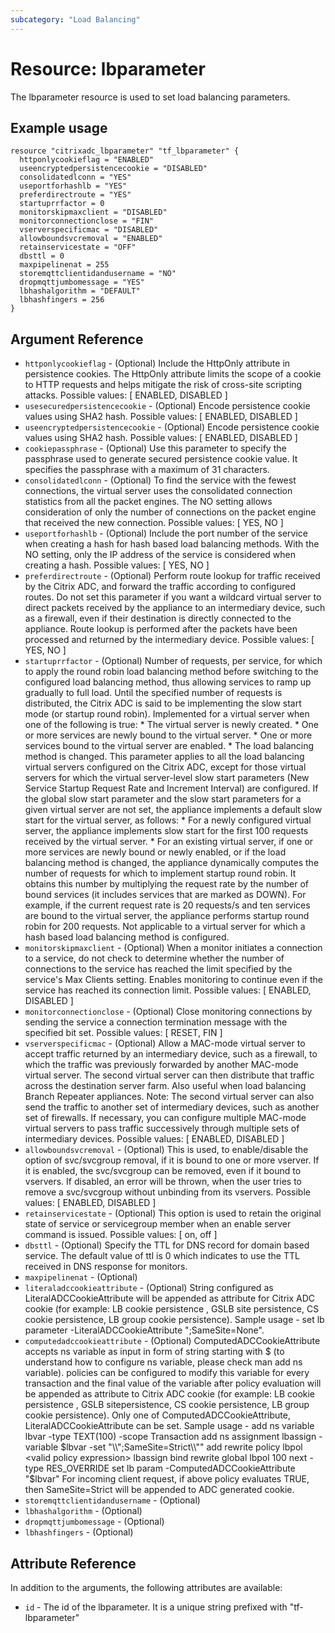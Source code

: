```yaml
---
subcategory: "Load Balancing"
---
```


# Resource: lbparameter

The lbparameter resource is used to set load balancing parameters.


## Example usage

```hcl
resource "citrixadc_lbparameter" "tf_lbparameter" {
  httponlycookieflag = "ENABLED"
  useencryptedpersistencecookie = "DISABLED"
  consolidatedlconn = "YES"
  useportforhashlb = "YES"
  preferdirectroute = "YES"
  startuprrfactor = 0
  monitorskipmaxclient = "DISABLED"
  monitorconnectionclose = "FIN"
  vserverspecificmac = "DISABLED"
  allowboundsvcremoval = "ENABLED"
  retainservicestate = "OFF"
  dbsttl = 0
  maxpipelinenat = 255
  storemqttclientidandusername = "NO"
  dropmqttjumbomessage = "YES"
  lbhashalgorithm = "DEFAULT"
  lbhashfingers = 256
}
```


## Argument Reference

* `httponlycookieflag` - (Optional) Include the HttpOnly attribute in persistence cookies. The HttpOnly attribute limits the scope of a cookie to HTTP requests and helps mitigate the risk of cross-site scripting attacks. Possible values: [ ENABLED, DISABLED ]
* `usesecuredpersistencecookie` - (Optional) Encode persistence cookie values using SHA2 hash. Possible values: [ ENABLED, DISABLED ]
* `useencryptedpersistencecookie` - (Optional) Encode persistence cookie values using SHA2 hash. Possible values: [ ENABLED, DISABLED ]
* `cookiepassphrase` - (Optional) Use this parameter to specify the passphrase used to generate secured persistence cookie value. It specifies the passphrase with a maximum of 31 characters.
* `consolidatedlconn` - (Optional) To find the service with the fewest connections, the virtual server uses the consolidated connection statistics from all the packet engines. The NO setting allows consideration of only the number of connections on the packet engine that received the new connection. Possible values: [ YES, NO ]
* `useportforhashlb` - (Optional) Include the port number of the service when creating a hash for hash based load balancing methods. With the NO setting, only the IP address of the service is considered when creating a hash. Possible values: [ YES, NO ]
* `preferdirectroute` - (Optional) Perform route lookup for traffic received by the Citrix ADC, and forward the traffic according to configured routes. Do not set this parameter if you want a wildcard virtual server to direct packets received by the appliance to an intermediary device, such as a firewall, even if their destination is directly connected to the appliance. Route lookup is performed after the packets have been processed and returned by the intermediary device. Possible values: [ YES, NO ]
* `startuprrfactor` - (Optional) Number of requests, per service, for which to apply the round robin load balancing method before switching to the configured load balancing method, thus allowing services to ramp up gradually to full load. Until the specified number of requests is distributed, the Citrix ADC is said to be implementing the slow start mode (or startup round robin). Implemented for a virtual server when one of the following is true: * The virtual server is newly created. * One or more services are newly bound to the virtual server. * One or more services bound to the virtual server are enabled. * The load balancing method is changed. This parameter applies to all the load balancing virtual servers configured on the Citrix ADC, except for those virtual servers for which the virtual server-level slow start parameters (New Service Startup Request Rate and Increment Interval) are configured. If the global slow start parameter and the slow start parameters for a given virtual server are not set, the appliance implements a default slow start for the virtual server, as follows: * For a newly configured virtual server, the appliance implements slow start for the first 100 requests received by the virtual server. * For an existing virtual server, if one or more services are newly bound or newly enabled, or if the load balancing method is changed, the appliance dynamically computes the number of requests for which to implement startup round robin. It obtains this number by multiplying the request rate by the number of bound services (it includes services that are marked as DOWN). For example, if the current request rate is 20 requests/s and ten services are bound to the virtual server, the appliance performs startup round robin for 200 requests. Not applicable to a virtual server for which a hash based load balancing method is configured.
* `monitorskipmaxclient` - (Optional) When a monitor initiates a connection to a service, do not check to determine whether the number of connections to the service has reached the limit specified by the service's Max Clients setting. Enables monitoring to continue even if the service has reached its connection limit. Possible values: [ ENABLED, DISABLED ]
* `monitorconnectionclose` - (Optional) Close monitoring connections by sending the service a connection termination message with the specified bit set. Possible values: [ RESET, FIN ]
* `vserverspecificmac` - (Optional) Allow a MAC-mode virtual server to accept traffic returned by an intermediary device, such as a firewall, to which the traffic was previously forwarded by another MAC-mode virtual server. The second virtual server can then distribute that traffic across the destination server farm. Also useful when load balancing Branch Repeater appliances. Note: The second virtual server can also send the traffic to another set of intermediary devices, such as another set of firewalls. If necessary, you can configure multiple MAC-mode virtual servers to pass traffic successively through multiple sets of intermediary devices. Possible values: [ ENABLED, DISABLED ]
* `allowboundsvcremoval` - (Optional) This is used, to enable/disable the option of svc/svcgroup removal, if it is bound to one or more vserver. If it is enabled, the svc/svcgroup can be removed, even if it bound to vservers. If disabled, an error will be thrown, when the user tries to remove a svc/svcgroup without unbinding from its vservers. Possible values: [ ENABLED, DISABLED ]
* `retainservicestate` - (Optional) This option is used to retain the original state of service or servicegroup member when an enable server command is issued. Possible values: [ on, off ]
* `dbsttl` - (Optional) Specify the TTL for DNS record for domain based service. The default value of ttl is 0 which indicates to use the TTL received in DNS response for monitors.
* `maxpipelinenat` - (Optional) 
* `literaladccookieattribute` - (Optional) String configured as LiteralADCCookieAttribute will be appended as attribute for Citrix ADC cookie (for example: LB cookie persistence , GSLB site persistence, CS cookie persistence, LB group cookie persistence). Sample usage - set lb parameter -LiteralADCCookieAttribute ";SameSite=None".
* `computedadccookieattribute` - (Optional) ComputedADCCookieAttribute accepts ns variable as input in form of string starting with $ (to understand how to configure ns variable, please check man add ns variable). policies can be configured to modify this variable for every transaction and the final value of the variable after policy evaluation will be appended as attribute to Citrix ADC cookie (for example: LB cookie persistence , GSLB sitepersistence, CS cookie persistence, LB group cookie persistence). Only one of ComputedADCCookieAttribute, LiteralADCCookieAttribute can be set. Sample usage - add ns variable lbvar -type TEXT(100) -scope Transaction add ns assignment lbassign -variable $lbvar -set "\\";SameSite=Strict\\"" add rewrite policy lbpol <valid policy expression> lbassign bind rewrite global lbpol 100 next -type RES_OVERRIDE set lb param -ComputedADCCookieAttribute "$lbvar" For incoming client request, if above policy evaluates TRUE, then SameSite=Strict will be appended to ADC generated cookie.
* `storemqttclientidandusername` - (Optional)
* `lbhashalgorithm` - (Optional)
* `dropmqttjumbomessage` - (Optional)
* `lbhashfingers` - (Optional)


## Attribute Reference

In addition to the arguments, the following attributes are available:

* `id` - The id of the lbparameter. It is a unique string prefixed with "tf-lbparameter"
